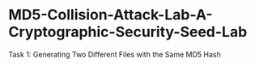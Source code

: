 # MD5-Collision-Attack-Lab-A-Cryptographic-Security-Seed-Lab
Task 1: Generating Two Different Files with the Same MD5
Hash
